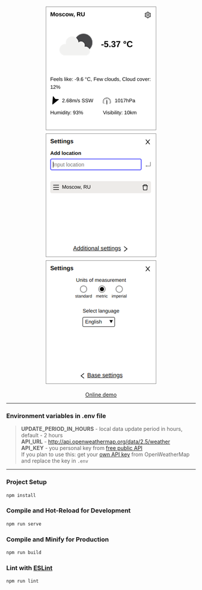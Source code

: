 <p align="center">
    <img src="docs/example1.png" alt="img" width="298" height="335" >
    <img src="docs/example2.png" alt="img" width="298" height="335" >
    <img src="docs/example3.png" alt="img" width="298" height="335" >
</p>
<p align="center">
    <a href="https://weather-widget-alpha.vercel.app">Online demo</a>
</p>

---
### Environment variables in .env file

> **UPDATE_PERIOD_IN_HOURS** - local data update period in hours, default - 2 hours  
> **API_URL** - http://api.openweathermap.org/data/2.5/weather  
> **API_KEY** - you personal key from [free public API](http://api.openweathermap.org)  
> If you plan to use this: get your [own API key](https://openweathermap.org/appid#get) from OpenWeatherMap and replace the key in `.env`
---    
### Project Setup

```sh
npm install
```

### Compile and Hot-Reload for Development

```sh
npm run serve
```

### Compile and Minify for Production

```sh
npm run build
```

### Lint with [ESLint](https://eslint.org/)

```sh
npm run lint
```
